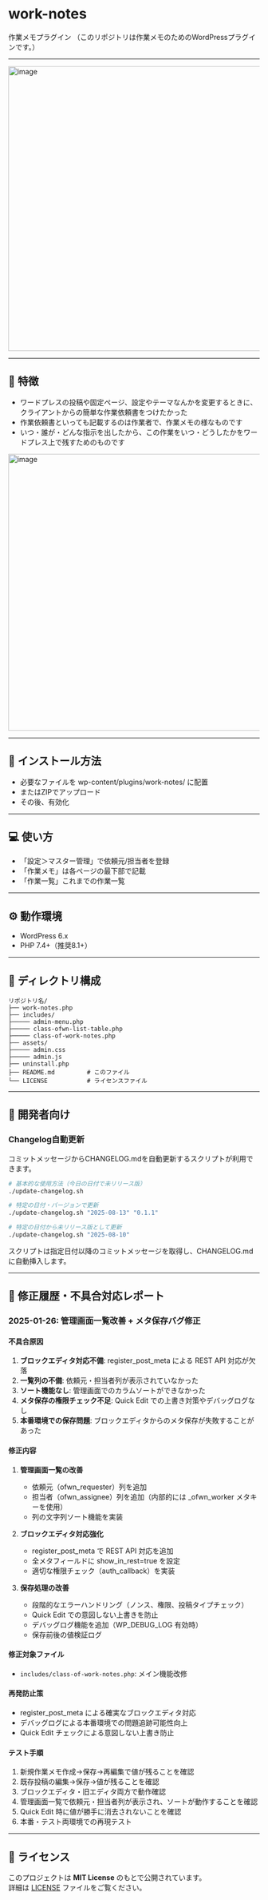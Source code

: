 # work-notes
作業メモプラグイン
（このリポジトリは作業メモのためのWordPressプラグインです。）

---

<img width="1155" height="570" alt="image" src="https://github.com/user-attachments/assets/25df5376-536f-4970-9b54-d25ce85a0e98" />

---

## 📌 特徴
- ワードプレスの投稿や固定ページ、設定やテーマなんかを変更するときに、クライアントからの簡単な作業依頼書をつけたかった
- 作業依頼書といっても記載するのは作業者で、作業メモの様なものです
- いつ・誰が・どんな指示を出したから、この作業をいつ・どうしたかをワードプレス上で残すためのものです
<img width="1159" height="554" alt="image" src="https://github.com/user-attachments/assets/f4a55cdc-bfe4-49e3-9e07-cb4830667b5b" />

---

## 🚀 インストール方法
- 必要なファイルを wp-content/plugins/work-notes/ に配置
- またはZIPでアップロード
- その後、有効化

---

## 💻 使い方
- 「設定＞マスター管理」で依頼元/担当者を登録
- 「作業メモ」は各ページの最下部で記載
- 「作業一覧」これまでの作業一覧

---

## ⚙️ 動作環境
- WordPress 6.x
- PHP 7.4+（推奨8.1+）

---

## 📂 ディレクトリ構成
```
リポジトリ名/
├── work-notes.php
├── includes/
├───── admin-menu.php
├───── class-ofwn-list-table.php
├───── class-of-work-notes.php
├── assets/
├───── admin.css
├───── admin.js
├── uninstall.php
├── README.md         # このファイル
└── LICENSE           # ライセンスファイル
```

---

## 🔄 開発者向け

### Changelog自動更新
コミットメッセージからCHANGELOG.mdを自動更新するスクリプトが利用できます。

```bash
# 基本的な使用方法（今日の日付で未リリース版）
./update-changelog.sh

# 特定の日付・バージョンで更新
./update-changelog.sh "2025-08-13" "0.1.1"

# 特定の日付から未リリース版として更新
./update-changelog.sh "2025-08-10"
```

スクリプトは指定日付以降のコミットメッセージを取得し、CHANGELOG.mdに自動挿入します。

---

## 🔧 修正履歴・不具合対応レポート

### 2025-01-26: 管理画面一覧改善 + メタ保存バグ修正

#### 不具合原因
1. **ブロックエディタ対応不備**: register_post_meta による REST API 対応が欠落
2. **一覧列の不備**: 依頼元・担当者列が表示されていなかった
3. **ソート機能なし**: 管理画面でのカラムソートができなかった
4. **メタ保存の権限チェック不足**: Quick Edit での上書き対策やデバッグログなし
5. **本番環境での保存問題**: ブロックエディタからのメタ保存が失敗することがあった

#### 修正内容
1. **管理画面一覧の改善**
   - 依頼元（ofwn_requester）列を追加
   - 担当者（ofwn_assignee）列を追加（内部的には _ofwn_worker メタキーを使用）
   - 列の文字列ソート機能を実装
   
2. **ブロックエディタ対応強化**
   - register_post_meta で REST API 対応を追加
   - 全メタフィールドに show_in_rest=true を設定
   - 適切な権限チェック（auth_callback）を実装
   
3. **保存処理の改善**
   - 段階的なエラーハンドリング（ノンス、権限、投稿タイプチェック）
   - Quick Edit での意図しない上書きを防止
   - デバッグログ機能を追加（WP_DEBUG_LOG 有効時）
   - 保存前後の値検証ログ

#### 修正対象ファイル
- `includes/class-of-work-notes.php`: メイン機能改修

#### 再発防止策
- register_post_meta による確実なブロックエディタ対応
- デバッグログによる本番環境での問題追跡可能性向上
- Quick Edit チェックによる意図しない上書き防止

#### テスト手順
1. 新規作業メモ作成→保存→再編集で値が残ることを確認
2. 既存投稿の編集→保存→値が残ることを確認
3. ブロックエディタ・旧エディタ両方で動作確認
4. 管理画面一覧で依頼元・担当者列が表示され、ソートが動作することを確認
5. Quick Edit 時に値が勝手に消去されないことを確認
6. 本番・テスト両環境での再現テスト

---

## 📜 ライセンス
このプロジェクトは **MIT License** のもとで公開されています。  
詳細は [LICENSE](LICENSE) ファイルをご覧ください。


